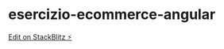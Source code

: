# esercizio-ecommerce-angular

[Edit on StackBlitz ⚡️](https://stackblitz.com/edit/angular-bsm38v-sjfhuv)